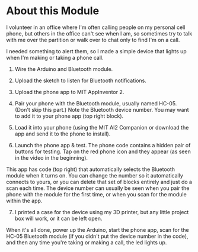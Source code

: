 # About this Module
I volunteer in an office where I'm often calling people on my personal cell phone, but others in the office can't see when I am, so sometimes try to talk with me over the partition or walk over to chat only to find I'm on a call.

I needed something to alert them, so I made a simple device that lights up when I'm making or taking a phone call.

1) Wire the Arduino and Bluetooth module.

2) Upload the sketch to listen for Bluetooth notifications.

3) Upload the phone app to MIT AppInventor 2.

4) Pair your phone with the Bluetooth module, usually named HC-05. (Don't skip this part.) Note the Bluetooth device number. You may want to add it to your phone app (top right block).

5) Load it into your phone (using the MIT AI2 Companion or download the app and send it to the phone to install).

6) Launch the phone app & test. The phone code contains a hidden pair of buttons for testing. Tap on the red phone icon and they appear (as seen in the video in the beginning).

This app has code (top right) that automatically selects the Bluetooth module when it turns on. You can change the number so it automatically connects to yours, or you can delete that set of blocks entirely and just do a scan each time. The device number can usually be seen when you pair the phone with the module for the first time, or when you scan for the module within the app.

7) I printed a case for the device using my 3D printer, but any little project box will work, or it can be left open.

When it's all done, power up the Arduino, start the phone app, scan for the HC-05 Bluetooth module (if you didn't put the device number in the code), and then any time you're taking or making a call, the led lights up.
